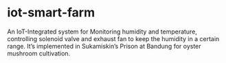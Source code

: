 # iot-smart-farm
An IoT-Integrated system for Monitoring humidity and temperature, controlling solenoid valve and exhaust fan to keep the humidity in a certain range. It’s implemented in Sukamiskin’s Prison at Bandung for oyster mushroom cultivation.
